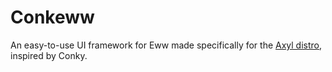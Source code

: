 # Conkeww

An easy-to-use UI framework for Eww made specifically 
for the [Axyl distro](https://axyl-os.github.io), inspired by Conky.

